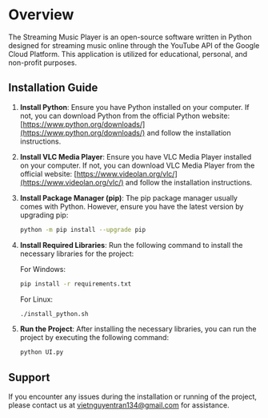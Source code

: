 # Overview

The Streaming Music Player is an open-source software written in Python designed for streaming music online through the YouTube API of the Google Cloud Platform. 
This application is utilized for educational, personal, and non-profit purposes.

## Installation Guide

1. **Install Python**: Ensure you have Python installed on your computer. If not, you can download Python from the official Python website: [https://www.python.org/downloads/](https://www.python.org/downloads/) and follow the installation instructions.

2. **Install VLC Media Player**: Ensure you have VLC Media Player installed on your computer. If not, you can download VLC Media Player from the official website: [https://www.videolan.org/vlc/](https://www.videolan.org/vlc/) and follow the installation instructions.

3. **Install Package Manager (pip)**: The pip package manager usually comes with Python. However, ensure you have the latest version by upgrading pip:
    ```bash
    python -m pip install --upgrade pip
    ```

4. **Install Required Libraries**: Run the following command to install the necessary libraries for the project:

    For Windows:
    ```bash
    pip install -r requirements.txt
    ```
    
    For Linux:
    ```bash
    ./install_python.sh
    ```

5. **Run the Project**: After installing the necessary libraries, you can run the project by executing the following command:
    ```bash
    python UI.py
    ```

## Support

If you encounter any issues during the installation or running of the project, please contact us at vietnguyentran134@gmail.com for assistance.
